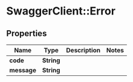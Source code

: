 # SwaggerClient::Error

## Properties
Name | Type | Description | Notes
------------ | ------------- | ------------- | -------------
**code** | **String** |  | 
**message** | **String** |  | 

